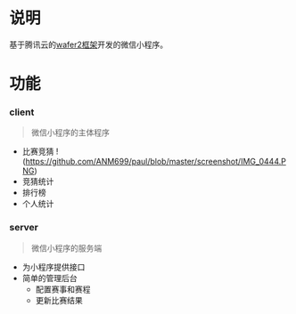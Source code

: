 
# 说明

基于腾讯云的[wafer2框架](https://github.com/tencentyun/wafer2-startup)开发的微信小程序。
# 功能
### client
> 微信小程序的主体程序

- 比赛竞猜
!(https://github.com/ANM699/paul/blob/master/screenshot/IMG_0444.PNG)
- 竞猜统计
- 排行榜
- 个人统计

### server
> 微信小程序的服务端

- 为小程序提供接口
- 简单的管理后台
  - 配置赛事和赛程
  - 更新比赛结果
